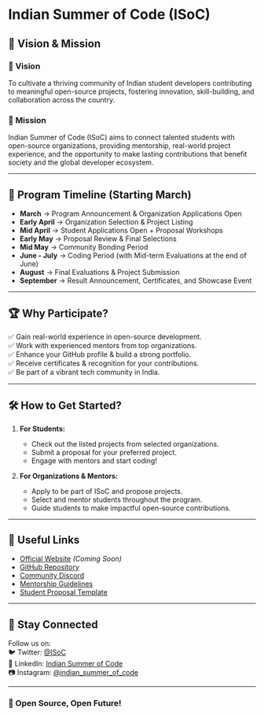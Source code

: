 # Indian Summer of Code (ISoC)

## 🌟 Vision & Mission

### 🎯 Vision
To cultivate a thriving community of Indian student developers contributing to meaningful open-source projects, fostering innovation, skill-building, and collaboration across the country.

### 🚀 Mission
Indian Summer of Code (ISoC) aims to connect talented students with open-source organizations, providing mentorship, real-world project experience, and the opportunity to make lasting contributions that benefit society and the global developer ecosystem.

---

## 📅 Program Timeline (Starting March)

- **March** → Program Announcement & Organization Applications Open
- **Early April** → Organization Selection & Project Listing
- **Mid April** → Student Applications Open + Proposal Workshops
- **Early May** → Proposal Review & Final Selections
- **Mid May** → Community Bonding Period
- **June - July** → Coding Period (with Mid-term Evaluations at the end of June)
- **August** → Final Evaluations & Project Submission
- **September** → Result Announcement, Certificates, and Showcase Event

---

## 🏆 Why Participate?
✅ Gain real-world experience in open-source development.  
✅ Work with experienced mentors from top organizations.  
✅ Enhance your GitHub profile & build a strong portfolio.  
✅ Receive certificates & recognition for your contributions.  
✅ Be part of a vibrant tech community in India.

---

## 🛠 How to Get Started?

1. **For Students:**  
   - Check out the listed projects from selected organizations.  
   - Submit a proposal for your preferred project.  
   - Engage with mentors and start coding!

2. **For Organizations & Mentors:**  
   - Apply to be part of ISoC and propose projects.  
   - Select and mentor students throughout the program.  
   - Guide students to make impactful open-source contributions.

---

## 🔗 Useful Links
- [Official Website](#) *(Coming Soon)*
- [GitHub Repository](#)
- [Community Discord](#)
- [Mentorship Guidelines](#)
- [Student Proposal Template](#)

---

## 📢 Stay Connected
Follow us on:  
🐦 Twitter: [@ISoC](#)  
📘 LinkedIn: [Indian Summer of Code](#)  
📷 Instagram: [@indian_summer_of_code](#)

---

### 💙 Open Source, Open Future!
